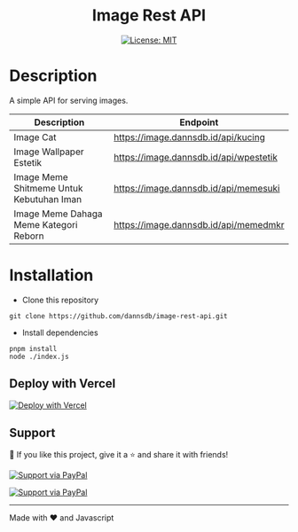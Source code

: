 <div align="center">
<h1>Image Rest API</h1>

[![License: MIT](https://cdn.dannsdb.id/upload/License-MIT-yellow/button.svg)](https://opensource.org/licenses/MIT)

</div>

# Description
A simple API for serving images.

| Description | Endpoint | 
|------------ | ---------|
| Image Cat | https://image.dannsdb.id/api/kucing |
| Image Wallpaper Estetik | https://image.dannsdb.id/api/wpestetik |
| Image Meme Shitmeme Untuk Kebutuhan Iman | https://image.dannsdb.id/api/memesuki |
| Image Meme Dahaga Meme Kategori Reborn | https://image.dannsdb.id/api/memedmkr |

# Installation

- Clone this repository
```
git clone https://github.com/dannsdb/image-rest-api.git
```
- Install dependencies
```
pnpm install
node ./index.js
```
## Deploy with Vercel

[![Deploy with Vercel](https://vercel.com/button)](https://r-images.dannsdb.id/)

## Support

💙 If you like this project, give it a ⭐ and share it with friends!

[![Support via PayPal](https://cdn.dannsdb.id/upload/saweria-github-button/1.0.0/dist/button.svg)](https://saweria.co/donate/dannsdb)

[![Support via PayPal](https://cdn.dannsdb.id/upload/paypal-github-button/1.0.0/dist/button.svg)](https://dannsdb.live/tip)

---

Made with ❤️ and Javascript
